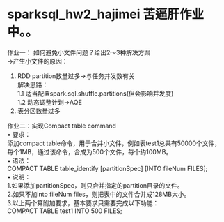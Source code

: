 # sparksql_hw2_hajimei 苦逼肝作业中。。
作业一： 如何避免小文件问题？给出2～3种解决方案<br/>
->产生小文件的原因：<br/>
1. RDD partition数量过多->与任务并发数有关<br/>解决思路：<br/>
  1.1 适当配置spark.sql.shuffle.partitions(但会影响并发度)<br/>
  1.2 动态调整计划->AQE
2. 表分区数量过多


作业二：实现Compact table command<br/>
• 要求：<br/>
  添加compact table命令，用于合并小文件，例如表test1总共有50000个文件，<br/>
  每个1MB，通过该命令，合成为500个文件，每个约100MB。<br/>
• 语法：<br/>
  COMPACT TABLE table_identify [partitionSpec] [INTO fileNum FILES];<br/>
• 说明：<br/>
  1.如果添加partitionSpec，则只合并指定的partition目录的文件。<br/>
  2.如果不加into fileNum files，则把表中的文件合并成128MB大小。<br/>
  3.以上两个算附加要求，基本要求只需要完成以下功能：<br/>
  COMPACT TABLE test1 INTO 500 FILES;<br/>
